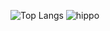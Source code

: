 
![Top Langs](https://github-readme-stats.vercel.app/api/top-langs/?username=mementosss)
![hippo](https://media3.giphy.com/media/tGbhyv8Wmi4EM/giphy.gif)

<!--
**mementosss/mementosss** is a ✨ _special_ ✨ repository because its `README.md` (this file) appears on your GitHub profile.

Here are some ideas to get you started:

- 🔭 I’m currently working on ...
- 🌱 I’m currently learning ...
- 👯 I’m looking to collaborate on ...
- 🤔 I’m looking for help with ...
- 💬 Ask me about ...
- 📫 How to reach me: ...
- 😄 Pronouns: ...
- ⚡ Fun fact: ...
-->
